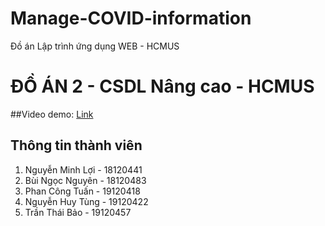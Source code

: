 # Manage-COVID-information
Đồ án Lập trình ứng dụng WEB - HCMUS
# ĐỒ ÁN 2 - CSDL Nâng cao - HCMUS

##Video demo: [Link](https://youtu.be/wasud1bI2RI)

## Thông tin thành viên
1. Nguyễn Minh Lợi - 18120441
2. Bùi Ngọc Nguyên - 18120483
3. Phan Công Tuấn - 19120418
4. Nguyễn Huy Tùng - 19120422
5. Trần Thái Bảo - 19120457
